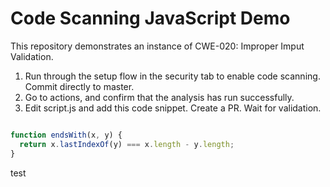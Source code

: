 # Code Scanning JavaScript Demo

This repository demonstrates an instance of CWE-020: Improper Imput Validation. 

1. Run through the setup flow in the security tab to enable code scanning. Commit directly to master. 
2. Go to actions, and confirm that the analysis has run successfully.
3. Edit script.js and add this code snippet. Create a PR. Wait for validation. 


```js

function endsWith(x, y) {
  return x.lastIndexOf(y) === x.length - y.length;
}

```
 test
